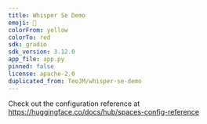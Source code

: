 ```yaml
---
title: Whisper Se Demo
emoji: 🐢
colorFrom: yellow
colorTo: red
sdk: gradio
sdk_version: 3.12.0
app_file: app.py
pinned: false
license: apache-2.0
duplicated_from: TeoJM/whisper-se-demo
---
```

Check out the configuration reference at https://huggingface.co/docs/hub/spaces-config-reference
